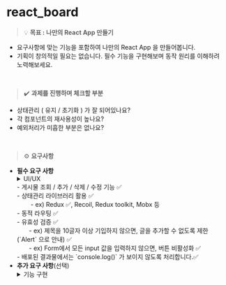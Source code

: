 # react_board


>💡 **목표 : 나만의 React App 만들기**

- 요구사항에 맞는 기능을 포함하여 나만의 React App 을 만들어봅니다.
- 기획이 창의적일 필요는 없습니다. 필수 기능을 구현해보며 동작 원리를 이해하려 노력해보세요.
<br/>

>✔️ **과제를 진행하며 체크할 부분**
- 상태관리 ( 유지 / 초기화 ) 가 잘 되어있나요?
- 각 컴포넌트의 재사용성이 높나요?
- 예외처리가 미흡한 부분은 없나요?
<br/>

>⚙️ **요구사항**


- **필수 요구 사항**
  <details>
  <summary>UI/UX</summary>
  - 기능의 UX를 고려해서 UI를 자유롭게 구성해보세요. <br/>
  - 요구사항에 없어도 만들고 싶은 기능이 있다면 OK!
  </details>
  - 게시물 조회 / 추가 / 삭제 / 수정 기능 ✅ <br/>
  - 상태관리 라이브러리 활용 ✅ <br/>
     &nbsp; &nbsp; &nbsp; &nbsp; - ex) Redux ✅, Recoil, Redux toolkit, Mobx 등<br/>
  - 동적 라우팅 ✅ <br/>
  - 유효성 검증 ✅<br/>
      &nbsp; &nbsp; &nbsp; &nbsp;- ex) 제목을 10글자 이상 기입하지 않으면, 글을 추가할 수 없도록 제한(`Alert` 으로 안내) ✅<br/>
      &nbsp; &nbsp; &nbsp; &nbsp;- ex) Form에서 모든 input 값을 입력하지 않으면, 버튼 비활성화 ✅<br/>
  - 배포된 결과물에서는 `console.log()` 가 보이지 않도록 처리합니다.✅<br/>
  </details>
- **추가 요구 사항**(선택)
    <details>
    <summary>기능 구현</summary>
    - 로그인/회원가입 기능<br/>
    - 1개 이상의 `Custom Hook`<br/>
    - 버튼 컴포넌트 1개로 모든 버튼을 구현하세요. 모든 스타일과 기능을 적용할 수 있는 만능 버튼을 만들어봅니다.<br/>
    </details>
